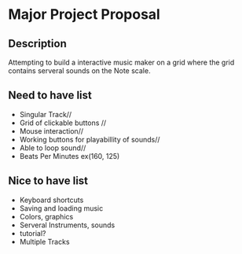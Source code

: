 # Major Project Proposal

## Description
Attempting to build a interactive music maker on a grid where the grid contains serveral sounds on the Note scale.


## Need to have list
- Singular Track//
- Grid of clickable buttons //
- Mouse interaction//
- Working buttons for playabillity of sounds//
- Able to loop sound//
- Beats Per Minutes ex(160, 125)

## Nice to have list
- Keyboard shortcuts
- Saving and loading music
- Colors, graphics
- Serveral Instruments, sounds
- tutorial?
- Multiple Tracks
